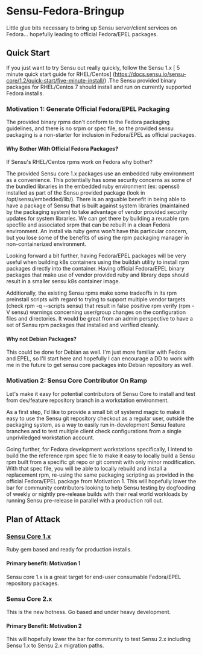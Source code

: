 # Sensu-Fedora-Bringup
Little glue bits necessary to bring up Sensu server/client services on Fedora... hopefully leading to official Fedora/EPEL packages.

## Quick Start
If you just want to try Sensu out really quickly, follow the Sensu 1.x [ 5 minute quick start guide for RHEL/Centos] (https://docs.sensu.io/sensu-core/1.2/quick-start/five-minute-install/) .The Sensu provided binary packages for RHEL/Centos 7 should install and run on currently supported Fedora installs.

### Motivation 1: Generate Official Fedora/EPEL Packaging
The provided binary rpms don't conform to the Fedora packaging guidelines, and there is no srpm or spec file, so the provided sensu packaging is a non-starter for inclusion in Fedora/EPEL as official packages.    

#### Why Bother With Official Fedora Packages?
If Sensu's RHEL/Centos rpms work on Fedora why bother?  

The provided Sensu core 1.x packages use an embedded ruby environment as a convenience. This potentially has some security concerns as some of the bundled libraries in the embedded ruby environment (ex: openssl) installed as part of the Sensu provided package (look in /opt/sensu/embedded/lib/).  There is an arguable benefit in being able to have a package of Sensu that is built against system libraries (maintained by the packaging system) to take advantage of vendor provided security updates for system libraries.  We can get there by building a reusable rpm specfile and associated srpm that can be rebuilt in a clean Fedora environment.  An install via ruby gems won't have this particular concern, but you lose some of the benefits of using the rpm packaging manager in non-containerized environment.

Looking forward a bit further, having Fedora/EPEL packages will be very useful when building k8s containers using the buildah utility to install rpm packages directly into the container. Having official Fedora/EPEL binary packages that make use of vendor provided ruby and library deps should result in a smaller sensu k8s container image.

Additionally, the existing Sensu rpms make some tradeoffs in its rpm preinstall scripts with regard to trying to support multiple vendor targets (check rpm -q --scripts sensu) that result in false positive rpm verify (rpm -V sensu) warnings concerning user/group changes on the configuration files and directories.  It would be great from an admin perspective to have a set of Sensu rpm packages that installed and verified cleanly.  

#### Why not Debian Packages?
This could be done for Debian as well.  I'm just more familiar with Fedora and EPEL, so I'll start here and hopefully I can encourage a DD to work with me in the future to get sensu core packages into Debian repository as well.

### Motivation 2: Sensu Core Contributor On Ramp
Let's make it easy for potential contributors of Sensu Core to install and test from dev/feature repository branch in a workstation environment. 

As a first step, I'd like to provide a small bit of systemd magic to make it easy to use the Sensu git repository checkout as a regular user, outside the packaging system, as a way to easily run in-development Sensu feature branches and to test multiple client check configurations from a single unpriviledged workstation account.  

Going further, for Fedora development workstations specifically, I intend to build the the reference rpm spec file to make it easy to locally build a Sensu rpm built from a specific git repo or git commit with only minor modification. With that spec file, you will be able to locally rebuild and install a replacement rpm, re-using the same packaging scripting as provided in the official Fedora/EPEL package from Motivation 1. This will hopefully lower the bar for community contributors looking to help Sensu testing by dogfooding of weekly or nightly pre-release builds with their real world workloads by running Sensu pre-release in parallel with a production roll out. 


## Plan of Attack
### [Sensu Core 1.x](/sensu-core-1.x/FEDORA_ENABLEMENT.md)
Ruby gem based and ready for production installs. 

#### Primary benefit: Motivation 1 
Sensu core 1.x is a great target for end-user consumable Fedora/EPEL repository packages.

### Sensu Core 2.x
This is the new hotness. Go based and under heavy development.  

#### Primary Benefit: Motivation 2  
This will hopefully lower the bar for community to test Sensu 2.x including Sensu 1.x to Sensu 2.x migration paths.  
